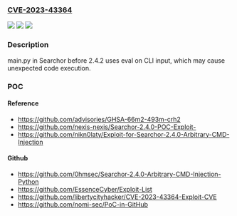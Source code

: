 ### [CVE-2023-43364](https://cve.mitre.org/cgi-bin/cvename.cgi?name=CVE-2023-43364)
![](https://img.shields.io/static/v1?label=Product&message=n%2Fa&color=blue)
![](https://img.shields.io/static/v1?label=Version&message=n%2Fa%20&color=brightgreen)
![](https://img.shields.io/static/v1?label=Vulnerability&message=n%2Fa&color=brightgreen)

### Description

main.py in Searchor before 2.4.2 uses eval on CLI input, which may cause unexpected code execution.

### POC

#### Reference
- https://github.com/advisories/GHSA-66m2-493m-crh2
- https://github.com/nexis-nexis/Searchor-2.4.0-POC-Exploit-
- https://github.com/nikn0laty/Exploit-for-Searchor-2.4.0-Arbitrary-CMD-Injection

#### Github
- https://github.com/0hmsec/Searchor-2.4.0-Arbitrary-CMD-Injection-Python
- https://github.com/EssenceCyber/Exploit-List
- https://github.com/libertycityhacker/CVE-2023-43364-Exploit-CVE
- https://github.com/nomi-sec/PoC-in-GitHub

